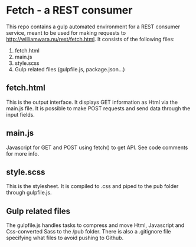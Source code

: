 # Fetch - a REST consumer
This repo contains a gulp automated environment for a REST consumer service, meant to be used for making requests to http://williamwara.nu/rest/fetch.html. It consists of the following files:

1. fetch.html
2. main.js
3. style.scss
4. Gulp related files (gulpfile.js, package.json...)

## fetch.html
This is the output interface. It displays GET information as Html via the main.js file. It is possible to make POST requests and send data through the input fields. 

## main.js
Javascript for GET and POST using fetch() to get API. See code comments for more info.

## style.scss
This is the stylesheet. It is compiled to .css and piped to the pub folder through gulpfile.js.

## Gulp related files
The gulpfile.js handles tasks to compress and move Html, Javascript and Css-converted Sass to the /pub folder. There is also a .gitignore file specifying what files to avoid pushing to Github.

